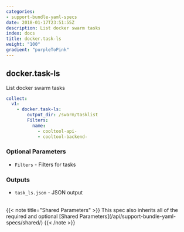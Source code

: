```yaml
---
categories:
- support-bundle-yaml-specs
date: 2018-01-17T23:51:55Z
description: List docker swarm tasks
index: docs
title: docker.task-ls
weight: "100"
gradient: "purpleToPink"
---
```


## docker.task-ls

List docker swarm tasks


```yaml
collect:
  v1:
    - docker.task-ls:
        output_dir: /swarm/tasklist
        Filters:
          name:
            - cooltool-api-
            - cooltool-backend-
```


### Optional Parameters


- `Filters` - Filters for tasks



### Outputs

    
- `task_ls.json` - JSON output


<br>
{{< note title="Shared Parameters" >}}
This spec also inherits all of the required and optional [Shared Parameters](/api/support-bundle-yaml-specs/shared/)
{{< /note >}}

  